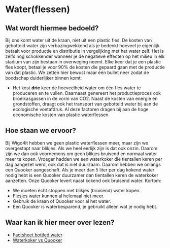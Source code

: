 # Water(flessen)

## Wat wordt hiermee bedoeld?
Bij ons komt water uit de kraan, niet uit een plastic fles. De kosten van gebotteld water zijn verbazingwekkend als je bedenkt hoeveel je eigenlijk betaalt voor productie en distributie in vergelijking met het water zelf. Het is zelfs nog schokkender wanneer je de negatieve effecten op het milieu in elk stadium van zijn bestaan in overweging neemt. Elke keer dat je een plastic fles koopt, betaal je voor 90% de kosten die gepaard gaan met de productie van dat plastic. We zetten hier bewust maar één bullet neer zodat de boodschap duiderlijker binnen komt:

- Het kost **drie** keer de hoeveelheid water om één fles water te produceren en te vullen.
Daarnaast genereert het productieproces ook broeikasgassen in de vorm van CO2. Naast de kosten van energie en grondstoffen, draagt ook het transport van gebotteld water bij aan de ecologische voetafdruk. Al deze factoren dragen bij aan de hoge economische kosten van plastic waterflessen.

## Hoe staan we ervoor?
Bij Wigo4it hebben we geen plastic waterflessen meer, maar zijn we overgestapt naar blikjes. Als we heel eerlijk zijn is dat ook onzin. Daarom zijn we dan ook voornemens om geen blikjes bruisend en normaal water meer te kopen. Vroeger hadden we een waterkoker die tientallen keren per dag aangezet werd, ook dat is niet duurzaam. Daarom hebben we onlangs een Quooker aangeschaft. Als je meer dan 5 liter per dag kokend water nodig hebt is een Quooker duurzamer dan tientallen keren de waterkoker aanzetten. Onze Quooker levert naast kokend ook bruisend water. Kortom:

- We moeten écht stoppen met blikjes (bruisend) water kopen.
- Flesjes water kunnen al helemaal niet meer.
- Gebruik de kraan of Quooker voor al het water.
- Een Quooker is waterbesparend, je gebruikt alleen wat je nodig hebt.

## Waar kan ik hier meer over lezen?
- <a href="https://pacinst.org/wp-content/uploads/2007/02/bottled_water_factsheet.pdf">Factsheet bottled water</a>
- <a href="https://www.innovaenergie.nl/blog/tip/stroomverbruik-waterkoker-vs-quooker/">Waterkoker vs Quooker</a>







